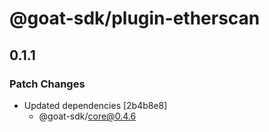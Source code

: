# @goat-sdk/plugin-etherscan

## 0.1.1

### Patch Changes

- Updated dependencies [2b4b8e8]
  - @goat-sdk/core@0.4.6
